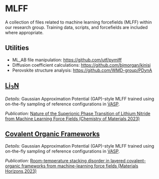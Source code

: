 # MLFF

A collection of files related to machine learning forcefields (MLFF) within our research group. Training data, scripts, and forcefields are included where appropriate.

## Utilities

* ML_AB file manipulation: https://github.com/utf/pymlff
* Diffusion coefficient calculations: https://github.com/bjmorgan/kinisi
* Perovskite structure analysis: https://github.com/WMD-group/PDynA

## [Li<sub>3</sub>N](Li3N)

_Details:_ Gaussian Approximation Potential (GAP)-style MLFF trained using on-the-fly sampling of reference configurations in [VASP](https://www.vasp.at/wiki/index.php/Category:Machine-learned_force_fields).

_Publication:_ [Nature of the Superionic Phase Transition of Lithium Nitride from Machine Learning Force Fields (Chemistry of Materials,2023)](https://pubs.acs.org/doi/10.1021/acs.chemmater.3c01271)

## [Covalent Organic Frameworks](COF)

_Details:_ Gaussian Approximation Potential (GAP)-style MLFF trained using on-the-fly sampling of reference configurations in [VASP](https://www.vasp.at/wiki/index.php/Category:Machine-learned_force_fields).

_Publication:_ [Room-temperature stacking disorder in layered covalent-organic frameworks from machine-learning force fields (Materials Horizons,2023)](https://pubs.rsc.org/en/content/articlelanding/2023/MH/D3MH00314K)
